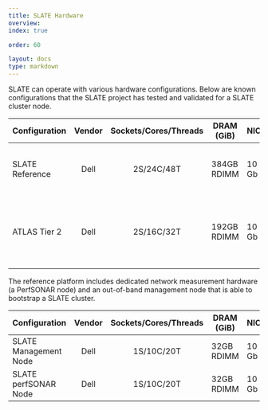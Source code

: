 ```yaml
---
title: SLATE Hardware
overview: 
index: true

order: 60

layout: docs
type: markdown
---
```


SLATE can operate with various hardware configurations.  Below are known configurations that the SLATE project has tested and validated for a SLATE cluster node.

| Configuration   | Vendor | Sockets/Cores/Threads | DRAM (GiB)  | NICs  | Storage                                          | Year | 
|-----------------|:------:|:---------------------:|-------------|-------|--------------------------------------------------|-----|
| SLATE Reference | Dell   | 2S/24C/48T            | 384GB RDIMM | 10 Gb | 8x8 TB, 1x1.6 TB NVME, 2x16 GB microSD           |      |
| ATLAS Tier 2    | Dell   | 2S/16C/32T            | 192GB RDIMM | 10 Gb | 12x12 TB, BOSS controller 240 GB M.2, 4x2 TB M.2 |      |


The reference platform includes dedicated network measurement hardware (a PerfSONAR node) and an out-of-band management node that is able to bootstrap a SLATE cluster.

| Configuration         | Vendor | Sockets/Cores/Threads | DRAM (GiB) | NICs  | Storage    | Year |
|-----------------------|:------:|:---------------------:|------------|-------|------------|------|
| SLATE Management Node | Dell   | 1S/10C/20T            | 32GB RDIMM | 10 Gb | 480 GB SSD |      |
| SLATE perfSONAR Node  | Dell   | 1S/10C/20T            | 32GB RDIMM | 10 Gb | 480 GB SSD |      |



<!--  {% include section-index.html %} -->
